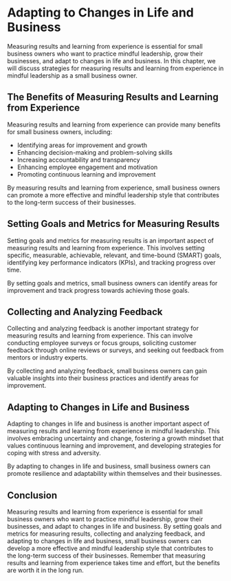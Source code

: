 Adapting to Changes in Life and Business
====================================================================================================================================================

Measuring results and learning from experience is essential for small business owners who want to practice mindful leadership, grow their businesses, and adapt to changes in life and business. In this chapter, we will discuss strategies for measuring results and learning from experience in mindful leadership as a small business owner.

The Benefits of Measuring Results and Learning from Experience
--------------------------------------------------------------

Measuring results and learning from experience can provide many benefits for small business owners, including:

* Identifying areas for improvement and growth
* Enhancing decision-making and problem-solving skills
* Increasing accountability and transparency
* Enhancing employee engagement and motivation
* Promoting continuous learning and improvement

By measuring results and learning from experience, small business owners can promote a more effective and mindful leadership style that contributes to the long-term success of their businesses.

Setting Goals and Metrics for Measuring Results
-----------------------------------------------

Setting goals and metrics for measuring results is an important aspect of measuring results and learning from experience. This involves setting specific, measurable, achievable, relevant, and time-bound (SMART) goals, identifying key performance indicators (KPIs), and tracking progress over time.

By setting goals and metrics, small business owners can identify areas for improvement and track progress towards achieving those goals.

Collecting and Analyzing Feedback
---------------------------------

Collecting and analyzing feedback is another important strategy for measuring results and learning from experience. This can involve conducting employee surveys or focus groups, soliciting customer feedback through online reviews or surveys, and seeking out feedback from mentors or industry experts.

By collecting and analyzing feedback, small business owners can gain valuable insights into their business practices and identify areas for improvement.

Adapting to Changes in Life and Business
----------------------------------------

Adapting to changes in life and business is another important aspect of measuring results and learning from experience in mindful leadership. This involves embracing uncertainty and change, fostering a growth mindset that values continuous learning and improvement, and developing strategies for coping with stress and adversity.

By adapting to changes in life and business, small business owners can promote resilience and adaptability within themselves and their businesses.

Conclusion
----------

Measuring results and learning from experience is essential for small business owners who want to practice mindful leadership, grow their businesses, and adapt to changes in life and business. By setting goals and metrics for measuring results, collecting and analyzing feedback, and adapting to changes in life and business, small business owners can develop a more effective and mindful leadership style that contributes to the long-term success of their businesses. Remember that measuring results and learning from experience takes time and effort, but the benefits are worth it in the long run.
